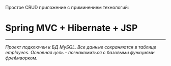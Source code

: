 Простое CRUD приложение с приминением технологий:
# Spring MVC + Hibernate + JSP
___
*Проект подключен к БД MySQL. Все данные сохраняются в таблице employees.
Основная цель - познакомиться с базовыми функциями фреймворком.*
